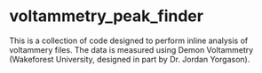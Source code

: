 # voltammetry_peak_finder

This is a collection of code designed to perform inline analysis of voltammery files. The data is measured using Demon 
Voltammetry (Wakeforest University, designed in part by Dr. Jordan Yorgason).

